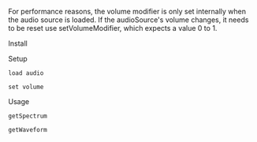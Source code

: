 For performance reasons, the volume modifier is only set internally when the audio source is loaded. If the audioSource's volume changes, it needs to be reset use setVolumeModifier, which expects a value 0 to 1.

Install

Setup

    load audio
    
    set volume
    
Usage

    getSpectrum

    getWaveform
    